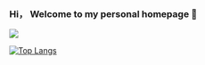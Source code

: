 ### Hi， Welcome to my personal homepage  👋

![](https://github-readme-stats.vercel.app/api?username=347830076&theme=blue-green&show_icons=true)

[![Top Langs](https://github-readme-stats.vercel.app/api/top-langs/?username=anuraghazra&layout=compact)](https://github.com/anuraghazra/github-readme-stats)
